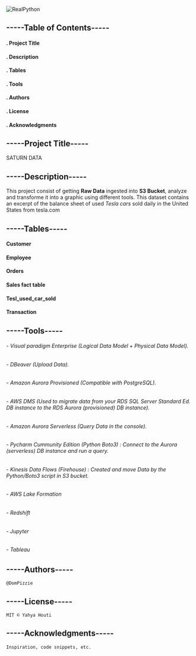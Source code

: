 ![RealPython](https://user-images.githubusercontent.com/112673539/226464986-6a17242f-1ae0-430d-b920-2c889d13fac6.JPG)

## -----Table of Contents-----

#### 		. Project Title
#### 		. Description
#### 		. Tables
#### 		. Tools 
#### 		. Authors
#### 		. License
#### 		. Acknowledgments

## -----Project Title-----

SATURN DATA

## -----Description-----

This project consist of getting **Raw Data** ingested into **S3 Bucket**, analyze and transforme it into a graphic using different tools.
This dataset contains an excerpt of the balance sheet of used _Tesla cars_ sold daily in the United States from tesla.com


## -----Tables-----

#### 		Customer
#### 		Employee
#### 		Orders
#### 		Sales fact table
#### 		Tesl_used_car_sold
#### 		Transaction
	
## -----Tools-----

###### 		- Visual paradigm Enterprise (Logical Data Model + Physical Data Model).
###### 		- DBeaver (Upload Data).
###### 		- Amazon Aurora Provisioned (Compatible with PostgreSQL).
###### 		- AWS DMS (Used to migrate data from your RDS SQL Server Standard Ed. DB instance to the RDS Aurora (provisioned) DB instance).
###### 		- Amazon Aurora Serverless (Query Data in the console).
###### 		- Pycharm Cummunity Edition (Python Boto3) : Connect to the Aurora (serverless) DB instance and run a query.
###### 		- Kinesis Data Flows (Firehouse) : Created and move Data by the Python/Boto3 script in S3 bucket.
###### 		- AWS Lake Formation
###### 		- Redshift
###### 		- Jupyter
###### 		- Tableau

## -----Authors-----

	@DomPizzie

## -----License-----

	MIT © Yahya Houti

## -----Acknowledgments-----
	Inspiration, code snippets, etc.
